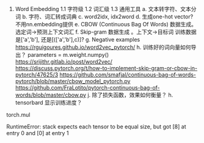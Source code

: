 1. Word Embedding
1.1 字符级
1.2 词汇级
1.3 通用工具
a. 文本转字符、文本分词
b. 字符、词汇转成词典
c. word2idx, idx2word
d. 生成one-hot vector? 不用nn.embedding提供
e. CBOW (Continuous Bag Of Words) 数据生成。 选定词->预测上下文词汇
f. Skip-gram 数据生成   。上下文->目标词
训练数据是['a','b'], 还是[(['a','b'],c)]?
g. Negative examples
https://rguigoures.github.io/word2vec_pytorch/
h. 训练好的词向量如何导出？ parameters = m.weight.numpy()
https://srijithr.gitlab.io/post/word2vec/
https://discuss.pytorch.org/t/how-to-implement-skip-gram-or-cbow-in-pytorch/47625/3
https://github.com/smafjal/continuous-bag-of-words-pytorch/blob/master/cbow_model_pytorch.py
https://github.com/FraLotito/pytorch-continuous-bag-of-words/blob/master/cbow.py 
j. 除了损失函数，效果如何衡量？
h. tensorbard 显示训练进度？

torch.mul


RuntimeError: stack expects each tensor to be equal size, but got [8] at entry 0 and [0] at entry 1
